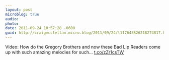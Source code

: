 ```yaml
---
layout: post
microblog: true
audio: 
photo: 
date: 2011-09-24 10:57:28 -0600
guid: http://craigmcclellan.micro.blog/2011/09/24/t117643826218274817.html
---
```

Video: How do the Gregory Brothers and now these Bad Lip Readers come up with such amazing melodies for such... [t.co/zZr1csTW](http://t.co/zZr1csTW)
